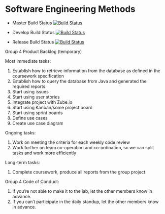 # Software Engineering Methods

- Master Build Status [![Build Status](https://travis-ci.org/TLNapier/courseworkG4.svg?branch=master)](https://travis-ci.org/TLNapier/courseworkG4)

- Develop Build Status [![Build Status](https://travis-ci.org/TLNapier/courseworkG4.svg?branch=develop)](https://travis-ci.org/TLNapier/courseworkG4)

- Release Build Status [![Build Status](https://travis-ci.org/TLNapier/courseworkG4.svg?branch=release)](https://travis-ci.org/TLNapier/courseworkG4)

Group 4 Product Backlog (temporary)

Most immediate tasks:

1.	Establish how to retrieve information from the database as defined in the coursework specification
2.	Establish how to query the database from Java and generated the required reports
3.  Start using issues
4.  Start using user stories
5.  Integrate project with Zube.io
6.  Start using Kanban/some project board
7.  Start using sprint boards
8.  Define use cases
9.  Create use case diagram

Ongoing tasks:

1.	Work on meeting the criteria for each weekly code review
2.	Work further on team co-operation and co-ordination, so we can split tasks and work more efficiently

Long-term tasks:

1.	Complete coursework, produce all reports from the group project


Group 4 Code of Conduct:

1.	If you’re not able to make it to the lab, let the other members know in advance.
2.	If you can’t participate in the daily standup, let the other members know in advance.
